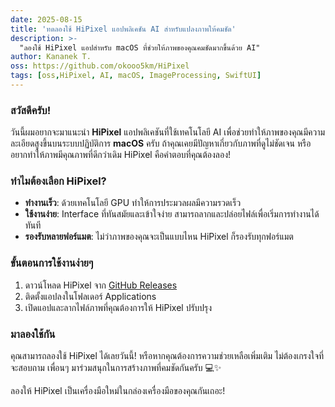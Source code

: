 ```yaml
---
date: 2025-08-15
title: 'ทดลองใช้ HiPixel แอปพลิเคชัน AI สำหรับแปลงภาพให้คมชัด'
description: >-
  "ลองใช้ HiPixel แอปสำหรับ macOS ที่ช่วยให้ภาพของคุณคมชัดมากขึ้นด้วย AI"
author: Kananek T.
oss: https://github.com/okooo5km/HiPixel
tags: [oss,HiPixel, AI, macOS, ImageProcessing, SwiftUI]
---
```

### สวัสดีครับ! 

วันนี้ผมอยากจะมาแนะนำ **HiPixel** แอปพลิเคชันที่ใช้เทคโนโลยี AI เพื่อช่วยทำให้ภาพของคุณมีความละเอียดสูงขึ้นบนระบบปฏิบัติการ **macOS** ครับ ถ้าคุณเคยมีปัญหาเกี่ยวกับภาพที่ดูไม่ชัดเจน หรืออยากทำให้ภาพมีคุณภาพที่ดีกว่าเดิม HiPixel คือคำตอบที่คุณต้องลอง!

### ทำไมต้องเลือก HiPixel?

- **ทำงานเร็ว**: ด้วยเทคโนโลยี GPU ทำให้การประมวลผลมีความรวดเร็ว 
- **ใช้งานง่าย**: Interface ที่ทันสมัยและเข้าใจง่าย สามารถลากและปล่อยไฟล์เพื่อเริ่มการทำงานได้ทันที
- **รองรับหลายฟอร์แมต**: ไม่ว่าภาพของคุณจะเป็นแบบไหน HiPixel ก็รองรับทุกฟอร์แมต

### ขั้นตอนการใช้งานง่ายๆ
1. ดาวน์โหลด HiPixel จาก [GitHub Releases](https://github.com/okooo5km/HiPixel/releases)
2. ติดตั้งแอปลงในโฟลเดอร์ Applications
3. เปิดแอปและลากไฟล์ภาพที่คุณต้องการให้ HiPixel ปรับปรุง

### มาลองใช้กัน

คุณสามารถลองใช้ HiPixel ได้เลยวันนี้! หรือหากคุณต้องการความช่วยเหลือเพิ่มเติม ไม่ต้องเกรงใจที่จะสอบถาม เพื่อนๆ มาร่วมสนุกในการสร้างภาพที่คมชัดกันครับ 💻✨

ลองให้ HiPixel เป็นเครื่องมือใหม่ในกล่องเครื่องมือของคุณกันเถอะ!
